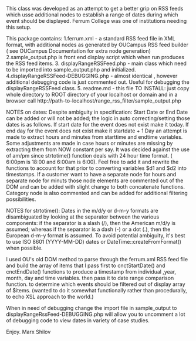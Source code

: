 This class was developed as an attempt to get a better grip on RSS feeds which usse additional nodes to establish a range of dates during which event should be displayed.
Ferrum College was one of institutions needing this setup.

This package contains:
1.ferrum.xml - a standard RSS feed file in XML format, with additional nodes as generated by OUCampus RSS feed builder ( see OUCampus Documentation for extra node generation)
2.sample_output.php is front end display script which when run produces the RSS feed items.
3. displayRangeRSSFeed.php - main class which need to be imported into sample_output.php and initialized.
4.displayRangeRSSFeed-DEBUGGING.php - almost identical , however additional debugging code is just commented out. Useful for debugging the displayRangeRSSFeed class.
5. readme.md - this file
TO INSTALL:
just copy whole directory to ROOT directory of your localhost or domain and in a browser call http://path-to-localhost/range_rss_filter/sample_output.php
 
NOTES on dates:
Despite ambiguity in specification:
Start Date or End Date  can be added or will not be added; the logic in auto correcting/setting those dates is as follows.
If start date for the event  does not exist make it today.
If end day  for the event does not exist make it startdate + 1 Day
an attempt is made to extract hours and minutes from starttime and endtime variables. 
Some adjustments are made in case hours or minutes are missing by extracting them from NOW constant per say.
It was decided against the use of am/pm since strtotime() function deals with 24 hour time format. ( 6:00pm is 18:00 and 6:00am is 6:00).
Feel free to add it and rewrite the functions to account for that prior to converting variables $d1 and $d2 into timestamps.
If a customer want to have a separate node for hours and separate node for minuts those node elements are commented out of the DOM and can be added with slight change to 
both concatenate functions. Category node is also commented and can be added for additional filtering possibilities.

NOTES for strtotime():
Dates in the m/d/y or d-m-y formats are disambiguated by looking at the separator between the various components: if the separator is a slash (/), 
then the American m/d/y is assumed; whereas if the separator is a dash (-) or a dot (.), then the European d-m-y format is assumed.
To avoid potential ambiguity, it's best to use ISO 8601 (YYYY-MM-DD) dates or DateTime::createFromFormat() when possible.


I used OU's old DOM method to parse through the ferrum.xml RSS feed file and build the array of items 
that I pass first to cnctStartDate() and cnctEndDate() functions to produce a timestamp from individual ,year, month, day and time variables.
then pass it to date range comparison function. to determine which events should be filtered out of display array of $items.
(wanted to do it somewhat functionally rather than procedurally, to echo XSL approach to the world.) 

When in need of debugging change the import file in sample_output to displayRangeRssFeed-DEBUGGING.php will allow you to uncomment 
a lot of debugging code to view dates in variety of case studies.

Enjoy.
Marx Shilov